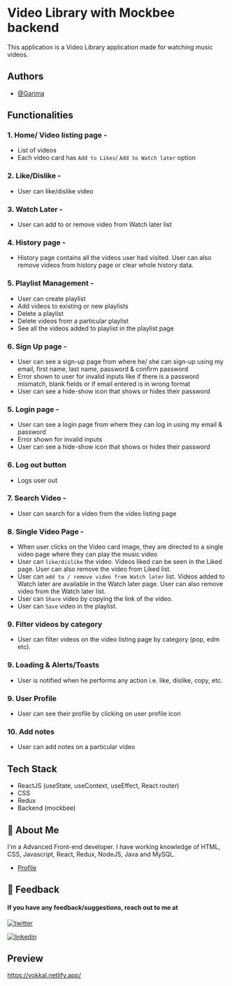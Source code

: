 # Video Library with Mockbee backend

This application is a Video Library application made for watching music videos.

## Authors

- [@Garima](https://github.com/krgarima/)

## Functionalities

### 1. Home/ Video listing page -

- List of videos
- Each video card has `Add to Likes`/ `Add to Watch later` option

### 2. Like/Dislike -

- User can like/dislike video

### 3. Watch Later -

- User can add to or remove video from Watch later list

### 4. History page -

- History page contains all the videos user had visited. User can also remove videos from history page or clear whole history data.

### 5. Playlist Management -

- User can create playlist
- Add videos to existing or new playlists
- Delete a playlist
- Delete videos from a particular playlist
- See all the videos added to playlist in the playlist page

### 6. Sign Up page -

- User can see a sign-up page from where he/ she can sign-up using my email, first name, last name, password & confirm password
- Error shown to user for invalid inputs like if there is a password mismatch, blank fields or if email entered is in wrong format
- User can see a hide-show icon that shows or hides their password

### 5. Login page -

- User can see a login page from where they can log in using my email & password
- Error shown for invalid inputs
- User can see a hide-show icon that shows or hides their password

### 6. Log out button

- Logs user out

### 7. Search Video -

- User can search for a video from the video listing page

### 8. Single Video Page -

- When user clicks on the Video card image, they are directed to a single video page where they can play the music video
- User can `like/dislike` the video. Videos liked can be seen in the Liked page. User can also remove the video from Liked list.
- User can `add to / remove video from Watch later` list. Videos added to Watch later are available in the Watch later page. User can also remove video from the Watch later list.
- User can `Share` video by copying the link of the video.
- User can `Save` video in the playlist.

### 9. Filter videos by category

- User can filter videos on the video listing page by category (pop, edm etc).

### 9. Loading & Alerts/Toasts

- User is notified when he performs any action i.e. like, dislike, copy, etc.

### 9. User Profile

- User can see their profile by clicking on user profile icon

### 10. Add notes

- User can add notes on a particular video

## Tech Stack

- ReactJS (useState, useContext, useEffect, React router)
- CSS
- Redux
- Backend (mockbee)

## 🚀 About Me

I'm a Advanced Front-end developer. I have working knowledge of HTML, CSS, Javascript, React, Redux, NodeJS, Java and MySQL.

- [Profile](https://github.com/krgarima/)

## 🔗 Feedback

#### If you have any feedback/suggestions, reach out to me at

[![twitter](https://img.shields.io/badge/twitter-1DA1F2?style=for-the-badge&logo=twitter&logoColor=white)](https://twitter.com/GarimaK29063577)

[![linkedin](https://img.shields.io/badge/linkedin-0A66C2?style=for-the-badge&logo=linkedin&logoColor=white)](https://twitter.com/GarimaK29063577)

## Preview

https://vokkal.netlify.app/
